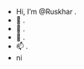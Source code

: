 - Hi, I’m @Ruskhar .
- 👀 .
- 🌱 .
- 💞️ .
- 📫 .
- ni

<!---
Ruskhar/Ruskhar is a ✨ special ✨ repository because its `README.md` (this file) appears on your GitHub profile.
You can click the Preview link to take a look at your changes.
--->
